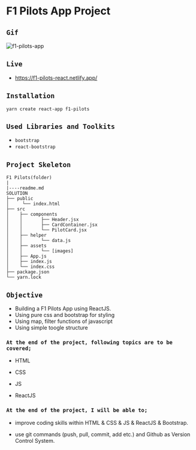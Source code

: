 # F1 Pilots App Project

## `Gif`

![f1-pilots-app](f1-pilots-app.gif)

## `Live`

- https://f1-pilots-react.netlify.app/

## `Installation`

```
yarn create react-app f1-pilots
```

## `Used Libraries and Toolkits`

- `bootstrap`
- `react-bootstrap`

## `Project Skeleton`

```
F1 Pilots(folder)
|
|----readme.md
SOLUTION
├── public
│     └── index.html
├── src
│    ├── components
│    │       ├── Header.jsx
│    │       ├── CardContainer.jsx
│    │       └── PilotCard.jsx
│    ├── helper
│    │       └── data.js
│    ├── assets
│    │       └── [images]
│    ├── App.js
│    ├── index.js
│    └── index.css
├── package.json
└── yarn.lock
```

## `Objective`

- Building a F1 Pilots App using ReactJS.
- Using pure css and bootstrap for styling
- Using map, filter functions of javascript
- Using simple toogle structure

### `At the end of the project, following topics are to be covered;`

- HTML

- CSS

- JS

- ReactJS

### `At the end of the project, I will be able to;`

- improve coding skills within HTML & CSS & JS & ReactJS & Bootstrap.

- use git commands (push, pull, commit, add etc.) and Github as Version Control System.
